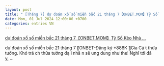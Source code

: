 ```yaml
---
layout: post
title: " [Tháng 7] dự đoán xổ số miền bắc 21 tháng 7【ONBET.MOM】Tỷ Số Kèo Nhà ..."
date: Mon, 01 Jul 2024 12:00:00 +0700
categories: entries VN
---
```

[dự đoán xổ số miền bắc 21 tháng 7【ONBET.MOM】Tỷ Số Kèo Nhà ...](https://www.visithcmc.vn/d%E1%BB%B1%20%C4%91o%C3%A1n%20x%E1%BB%95%20s%E1%BB%91%20mi%E1%BB%81n%20b%E1%BA%AFc%2021%20th%C3%A1ng%207%20yml1?yml1_d%E1%BB%B1%20%C4%91o%C3%A1n%20x%E1%BB%95%20s%E1%BB%91%20mi%E1%BB%81n%20b%E1%BA%AFc%2021%20th%C3%A1ng%207.shtml)

dự đoán xổ số miền bắc 21 tháng 7  〖ONBET-Đăng ký +888K 〗Gia Cá t thừa tướng. Khó trá ch thừa tướng đạ i nhâ n sẽ ung dung như the! Nghı̃ tới đâ y, ...

